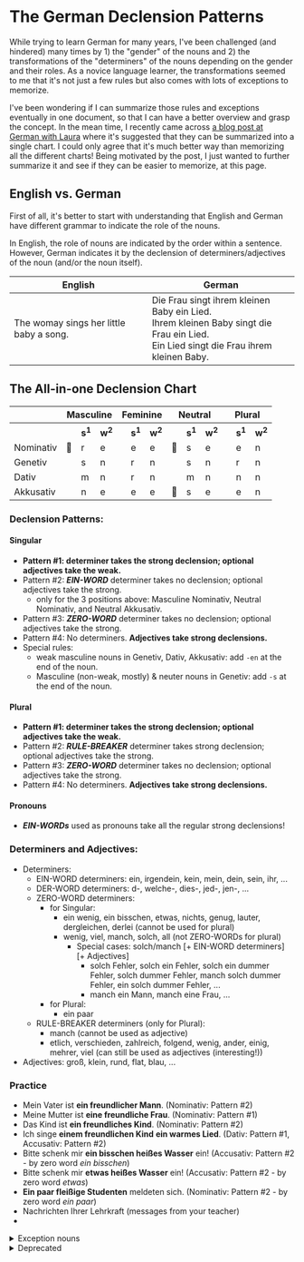 # The German Declension Patterns

While trying to learn German for many years, I've been challenged (and hindered) many times by 1) the "gender" of the nouns and 2) the transformations of the "determiners" of the nouns depending on the gender and their roles. As a novice language learner, the transformations seemed to me that it's not just a few rules but also comes with lots of exceptions to memorize. 

I've been wondering if I can summarize those rules and exceptions eventually in one document, so that I can have a better overview and grasp the concept. In the mean time, I recently came across [a blog post at German with Laura](https://germanwithlaura.com/declension/#all-in-one-declensions-chart) where it's suggested that they can be summarized into a single chart. I could only agree that it's much better way than memorizing all the different charts! Being motivated by the post, I just wanted to further summarize it and see if they can be easier to memorize, at this page.

## English vs. German

First of all, it's better to start with understanding that English and German have different grammar to indicate the role of the nouns.

In English, the role of nouns are indicated by the order within a sentence.
However, German indicates it by the declension of determiners/adjectives of the noun (and/or the noun itself). 

| English | German |
| -- | -- |
| The womay sings her little baby a song. | Die Frau singt ihrem kleinen Baby ein Lied. <br> Ihrem kleinen Baby singt die Frau ein Lied. <br> Ein Lied singt die Frau ihrem kleinen Baby. |
  
## The All-in-one Declension Chart


<table>
  <tr><th></th>         <th colspan=3>Masculine</th>                          <th colspan=3>Feminine</th>   <th colspan=3>Neutral</th>    <th colspan=3>Plural</th>     </tr>
  <tr>
    <th></th>         
    <th></th><th>s<sup>1</sup></th><th>w<sup>2</sup></th> 
    <th></th><th>s<sup>1</sup></th><th>w<sup>2</sup></th> 
    <th></th><th>s<sup>1</sup></th><th>w<sup>2</sup></th> 
    <th></th><th>s<sup>1</sup></th><th>w<sup>2</sup></th> 
  </tr>
  <tr>
    <td>Nominativ</td> 
    <td>🚫</td><td>r</td><td>e</td> 
    <td></td><td>e</td><td>e</td> 
    <td>🚫</td><td>s</td><td>e</td> 
    <td></td><td>e</td><td>n</td> 
  </tr>
  <tr>
    <td>Genetiv  </td> 
    <td></td><td>s</td><td>n</td>   
    <td></td><td>r</td><td>n</td> 
    <td></td><td>s</td><td>n</td> 
    <td></td><td>r</td><td>n</td> 
  </tr>
  <tr>
    <td>Dativ    </td> 
    <td></td><td>m</td><td>n</td>   
    <td></td><td>r</td><td>n</td> 
    <td></td><td>m</td><td>n</td> 
    <td></td><td>n</td><td>n</td> 
  </tr>
  <tr>
    <td>Akkusativ</td> 
    <td></td><td>n</td><td>e</td>   
    <td></td><td>e</td><td>e</td> 
    <td>🚫</td><td>s</td><td>e</td> 
    <td></td><td>e</td><td>n</td> 
  </tr>
</table>

### Declension Patterns:

#### Singular
- **Pattern #1: determiner takes the strong declension; optional adjectives take the weak.**
- Pattern #2: **_EIN-WORD_** determiner takes no declension; optional adjectives take the strong.
  - only for the 3 positions above: Masculine Nominativ, Neutral Nominativ, and Neutral Akkusativ.
- Pattern #3: **_ZERO-WORD_** determiner takes no declension; optional adjectives take the strong.
- Pattern #4: No determiners. **Adjectives take strong declensions.**
- Special rules:
  - weak masculine nouns in Genetiv, Dativ, Akkusativ: add `-en` at the end of the noun.
  - Masculine (non-weak, mostly) & neuter nouns in Genetiv: add `-s` at the end of the noun.

#### Plural
- **Pattern #1: determiner takes the strong declension; optional adjectives take the weak.**
- Pattern #2: **_RULE-BREAKER_** determiner takes strong declension; optional adjectives take the strong.
- Pattern #3: **_ZERO-WORD_** determiner takes no declension; optional adjectives take the strong.
- Pattern #4: No determiners. **Adjectives take strong declensions.**

#### Pronouns
- **_EIN-WORDs_** used as pronouns take all the regular strong declensions!

### Determiners and Adjectives:
- Determiners:
  - EIN-WORD determiners: ein, irgendein, kein, mein, dein, sein, ihr, ...
  - DER-WORD determiners: d-, welche-, dies-, jed-, jen-, ...
  - ZERO-WORD determiners:
    - for Singular:
      - ein wenig, ein bisschen, etwas, nichts, genug, lauter, dergleichen, derlei (cannot be used for plural)
      - wenig, viel, manch, solch, all (not ZERO-WORDs for plural)
        - Special cases: solch/manch \[+ EIN-WORD determiners\] \[+ Adjectives\]
          - solch Fehler, solch ein Fehler, solch ein dummer Fehler, solch dummer Fehler, manch solch dummer Fehler, ein solch dummer Fehler, ...
          - manch ein Mann, manch eine Frau, ...
    - for Plural:
      - ein paar
  - RULE-BREAKER determiners (only for Plural):
    - manch (cannot be used as adjective)
    - etlich, verschieden, zahlreich, folgend, wenig, ander, einig, mehrer, viel (can still be used as adjectives (interesting!))
- Adjectives: groß, klein, rund, flat, blau, ...

### Practice
- Mein Vater ist **ein freundlicher Mann**. (Nominativ: Pattern #2)
- Meine Mutter ist **eine freundliche Frau**. (Nominativ: Pattern #1)
- Das Kind ist **ein freundliches Kind**. (Nominativ: Pattern #2)
- Ich singe **einem freundlichen Kind** **ein warmes Lied**. (Dativ: Pattern #1, Accusativ: Pattern #2)
- Bitte schenk mir **ein bisschen heißes Wasser** ein! (Accusativ: Pattern #2 - by zero word _ein bisschen_)
- Bitte schenk mir **etwas heißes Wasser** ein! (Accusativ: Pattern #2 - by zero word _etwas_)
- **Ein paar fleißige Studenten** meldeten sich. (Nominativ: Pattern #2 - by zero word _ein paar_)
- Nachrichten Ihrer Lehrkraft (messages from your teacher)
- 

<details>
  <summary>Exception nouns</summary>

| Nominativ | Genetiv | Dativ | Accusativ |
| -- | -- | -- | -- |
| der Bauer | des Bauern | dem Bauern | den Bauern |
| der Affe | des Affen | dem Affen | den Affen |
| der Löwe | des Löwen | dem Löwen | den Löwen |
| der Experte | des Experten | | | 
| der Junge | des | |
| der Kunde | des | | 
| der Nachbar | des | | 
| der Russe | des | | 
| der Jude | des | | 
| der Monarch | des | | 
| der Komponist | des | | 
| der Astronom | des | | 
| der Mensch | des | | 
| der Bär | des | | 
| der Christ | des | | 
| der Herr | des | | 
| der Elefant | des | | 
| der Bauer | des | | 
| der Held | des | | 

</details>

<details>
<summary>Deprecated</summary>

### Types of Declensions:
- **Strong declensions** better indicate the gender/case of the noun because they are most varied.
- **Weak declensions** do not indicate the gender/case of the noun because they have almost no variation

### Basic Principles:
- Determiners and aejectives don't mix - once determiners take a spot, any adjectives that follow must be in the next spot.
- Whatever type of word comes first, it takes the **strong declension**. Then, any adjectives that follow must take the **weak declension**. (Pattern #1)
- Ein-word determiners in the 3 exception spots or zero-words take **no declension**. Then, any adjectives that follow must take the **strong declension**! (Pattern #2)

### Special Situations:
- ALL plural nouns in dativ: add `-n` to the end of them unless the plural form is -s.
  - e.g. den Kindern, den Wagen, den Autos.
- Weak masculine nouns in accusativ, dativ, genetiv: add `-en` at the end of them (ignored in colloquial German).
  - e.g. der Student / den Studenten / dem Studenten / des Studenten.
- Masculine (non-weak, mostly) & neuter nouns in Genetiv: add `-s` at the end of them.
  - e.g. des Vaters, des Kindes.
- If using a zero word (i.e. that takes no declension), any following adjectives take strong declensions.
  - Strictly zero-words (with singular nouns): ein bisschen, ein wenig, etwas, nichts, genug, lauter, dergleichen, derlei
  - Strictly zero-words (with plural nouns): ein paar
  - Zero-words with singular nouns / Determiners with plural nouns: wenig, viel, manch, solch, all
    - **Mit wenig [öder](https://dict.naver.com/dekodict/#/entry/deko/cf096c169fc44f9898f6f1f0f2d0c9c5) Arbeit** kannst du ... (Zero-word - Akku/Dativ: Pattern #2)
    - **Wenige Arbeiter** werden gebraucht. (Plural Determiner - Nominativ: Pattern #1)
    - **Viel flauschiger Schnee** liegt auf dem Dach. (Zero-word - Nominativ: Pattern #2)
    - **Viele Schneestürme** werden übers Wochenende erwartet. (Plural Determiner - Nominativ: Pattern #1)
    - **Solch ein Fehler** wird nicht wieder vorkommen. (Zero-word followed by an ein-word - Nominativ: Pattern #2)
    - **Solche Fehler mache** ich immer wieder! (Plural Determiner - Akkusativ: Pattern #1)

### Key Takeaways:
- By declensions one can tell the case of the nouns.
- By telling the nouns one can tell the role of the nouns: Nominativ, Akkusativ, Dativ, Genetiv.
  - In English, the role of the nouns can be told by the order of the nouns.
  - Nominativ: Subject
  - Akkusativ: Direct object
  - Dativ: Indirect object
  - Genetiv: Possessive

</details>


